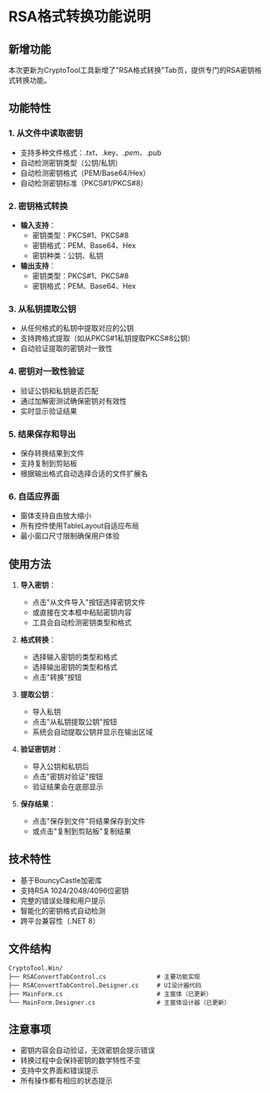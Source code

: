 # RSA格式转换功能说明

## 新增功能
本次更新为CryptoTool工具新增了"RSA格式转换"Tab页，提供专门的RSA密钥格式转换功能。

## 功能特性

### 1. 从文件中读取密钥
- 支持多种文件格式：*.txt、*.key、*.pem、*.pub
- 自动检测密钥类型（公钥/私钥）
- 自动检测密钥格式（PEM/Base64/Hex）
- 自动检测密钥标准（PKCS#1/PKCS#8）

### 2. 密钥格式转换
- **输入支持**：
  - 密钥类型：PKCS#1、PKCS#8
  - 密钥格式：PEM、Base64、Hex
  - 密钥种类：公钥、私钥
- **输出支持**：
  - 密钥类型：PKCS#1、PKCS#8
  - 密钥格式：PEM、Base64、Hex

### 3. 从私钥提取公钥
- 从任何格式的私钥中提取对应的公钥
- 支持跨格式提取（如从PKCS#1私钥提取PKCS#8公钥）
- 自动验证提取的密钥对一致性

### 4. 密钥对一致性验证
- 验证公钥和私钥是否匹配
- 通过加解密测试确保密钥对有效性
- 实时显示验证结果

### 5. 结果保存和导出
- 保存转换结果到文件
- 支持复制到剪贴板
- 根据输出格式自动选择合适的文件扩展名

### 6. 自适应界面
- 窗体支持自由放大缩小
- 所有控件使用TableLayout自适应布局
- 最小窗口尺寸限制确保用户体验

## 使用方法

1. **导入密钥**：
   - 点击"从文件导入"按钮选择密钥文件
   - 或直接在文本框中粘贴密钥内容
   - 工具会自动检测密钥类型和格式

2. **格式转换**：
   - 选择输入密钥的类型和格式
   - 选择输出密钥的类型和格式
   - 点击"转换"按钮

3. **提取公钥**：
   - 导入私钥
   - 点击"从私钥提取公钥"按钮
   - 系统会自动提取公钥并显示在输出区域

4. **验证密钥对**：
   - 导入公钥和私钥后
   - 点击"密钥对验证"按钮
   - 验证结果会在底部显示

5. **保存结果**：
   - 点击"保存到文件"将结果保存到文件
   - 或点击"复制到剪贴板"复制结果

## 技术特性

- 基于BouncyCastle加密库
- 支持RSA 1024/2048/4096位密钥
- 完整的错误处理和用户提示
- 智能化的密钥格式自动检测
- 跨平台兼容性（.NET 8）

## 文件结构

```
CryptoTool.Win/
├── RSAConvertTabControl.cs              # 主要功能实现
├── RSAConvertTabControl.Designer.cs     # UI设计器代码
├── MainForm.cs                          # 主窗体（已更新）
└── MainForm.Designer.cs                 # 主窗体设计器（已更新）
```

## 注意事项

- 密钥内容会自动验证，无效密钥会提示错误
- 转换过程中会保持密钥的数学特性不变
- 支持中文界面和错误提示
- 所有操作都有相应的状态提示